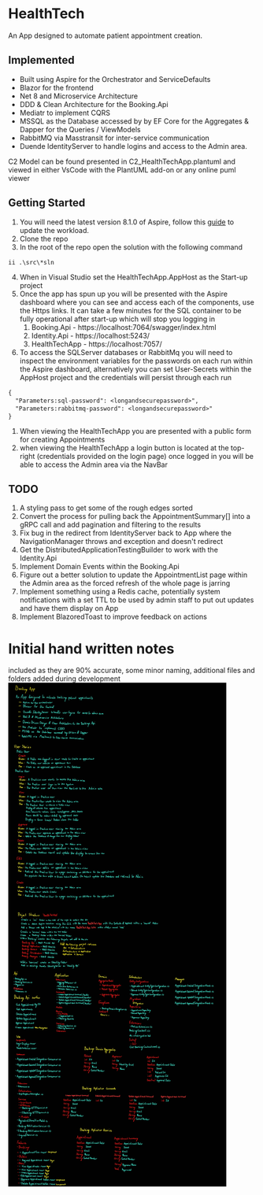 # HealthTech
An App designed to automate patient appointment creation.

## Implemented
- Built using Aspire for the Orchestrator and ServiceDefaults
- Blazor for the frontend
- Net 8 and Microservice Architecture
- DDD & Clean Architecture for the Booking.Api
- Mediatr to implement CQRS
- MSSQL as the Database accessed by by EF Core for the Aggregates & Dapper for the Queries / ViewModels
- RabbitMQ via Masstransit for inter-service communication
- Duende IdentityServer to handle logins and access to the Admin area.

C2 Model can be found presented in C2_HealthTechApp.plantuml and viewed in either VsCode with the PlantUML add-on or any online puml viewer

## Getting Started

1. You will need the latest version 8.1.0 of Aspire, follow this [guide](https://learn.microsoft.com/en-us/dotnet/aspire/fundamentals/setup-tooling?tabs=windows&pivots=visual-studio) to update the workload.
1. Clone the repo
1. In the root of the repo open the solution with the following command
``` 
ii .\src\*sln
```
4. When in Visual Studio set the HealthTechApp.AppHost as the Start-up project
1. Once the app has spun up you will be presented with the Aspire dashboard where you can see and access each of the components, use the Https links. It can take a few minutes for the SQL container to be fully operational after start-up which will stop you logging in
   1. Booking.Api - https://localhost:7064/swagger/index.html
	1. Identity.Api - https://localhost:5243/
	1. HealthTechApp - https://localhost:7057/
1. To access the SQLServer databases or RabbitMq you will need to inspect the environment variables for the passwords on each run within the Aspire dashboard, alternatively you can set User-Secrets within the AppHost project and the credentials will persist through each run
```
{
  "Parameters:sql-password": <longandsecurepassword>",
  "Parameters:rabbitmq-password": <longandsecurepassword>"
}
```
1. When viewing the HealthTechApp you are presented with a public form for creating Appointments
1. when viewing the HealthTechApp a login button is located at the top-right (credentials provided on the login page) once logged in you will be able to access the Admin area via the NavBar


## TODO
1. A styling pass to get some of the rough edges sorted
1. Convert the process for pulling back the AppointmentSummary[] into a gRPC call and add pagination and filtering to the results
1. Fix bug in the redirect from IdentityServer back to App where the NavigationManager throws and exception and doesn't redirect
1. Get the DistributedApplicationTestingBuilder to work with the Identity.Api
1. Implement Domain Events within the Booking.Api
1. Figure out a better solution to update the AppointmentList page within the Admin area as the forced refresh of the whole page is jarring
1. Implement something using a Redis cache, potentially system notifications with a set TTL to be used by admin staff to put out updates and have them display on App
1. Implement BlazoredToast to improve feedback on actions


# Initial hand written notes
included as they are 90% accurate, some minor naming, additional files and folders added during development
![Notes](6BTechTestNotes.jpg)

